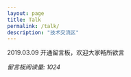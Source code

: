 ```yaml
---
layout: page
title: Talk
permalink: /talk/
description: "技术交流区"
---
```


2019.03.09 开通留言板，欢迎大家畅所欲言

<script src="//cdn1.lncld.net/static/js/3.0.4/av-min.js"></script>
<script src='//unpkg.com/valine/dist/Valine.min.js'></script>
<div id="vcomments"></div>
<script>
    new Valine({
        el: '#vcomments',
        app_id: 'fe97Ym6pMFX5GRY6LQXRO3Uy-gzGzoHsz',  
        app_key: 'sdul8c32zhTdpMUTbMzs4o87', 
        avatar: 'robohash',
        placeholder:'欢迎留言交流',
        pageSize: 10,
        highlight: true,
        notify: false,
        visitor: true,
        meta: ['nick','mail']
    });
</script>

<span id="/talk/" class="leancloud-visitors" data-flag-title="Talk">
    <em class="post-meta-item-text">留言板阅读量: </em>
    <i class="leancloud-visitors-count">1024</i>
</span>
